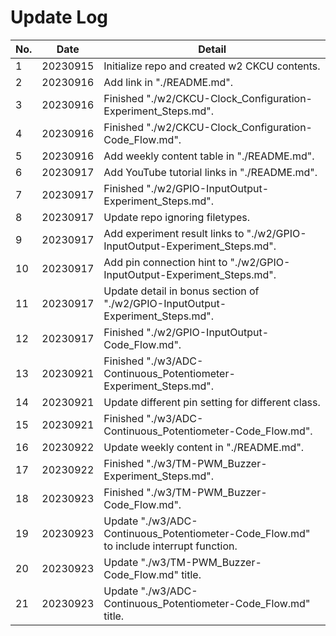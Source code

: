 # Update Log

| No. | Date     | Detail                                                                                 |
| --- | -------- | -------------------------------------------------------------------------------------- |
| 1   | 20230915 | Initialize repo and created w2 CKCU contents.                                          |
| 2   | 20230916 | Add link in "./README.md".                                                             |
| 3   | 20230916 | Finished "./w2/CKCU-Clock_Configuration-Experiment_Steps.md".                          |
| 4   | 20230916 | Finished "./w2/CKCU-Clock_Configuration-Code_Flow.md".                                 |
| 5   | 20230916 | Add weekly content table in "./README.md".                                             |
| 6   | 20230917 | Add YouTube tutorial links in "./README.md".                                           |
| 7   | 20230917 | Finished "./w2/GPIO-InputOutput-Experiment_Steps.md".                                  |
| 8   | 20230917 | Update repo ignoring filetypes.                                                        |
| 9   | 20230917 | Add experiment result links to "./w2/GPIO-InputOutput-Experiment_Steps.md".            |
| 10  | 20230917 | Add pin connection hint to "./w2/GPIO-InputOutput-Experiment_Steps.md".                |
| 11  | 20230917 | Update detail in bonus section of "./w2/GPIO-InputOutput-Experiment_Steps.md".         |
| 12  | 20230917 | Finished "./w2/GPIO-InputOutput-Code_Flow.md".                                         |
| 13  | 20230921 | Finished "./w3/ADC-Continuous_Potentiometer-Experiment_Steps.md".                      |
| 14  | 20230921 | Update different pin setting for different class.                                      |
| 15  | 20230921 | Finished "./w3/ADC-Continuous_Potentiometer-Code_Flow.md".                             |
| 16  | 20230922 | Update weekly content in "./README.md".                                                |
| 17  | 20230922 | Finished "./w3/TM-PWM_Buzzer-Experiment_Steps.md".                                     |
| 18  | 20230923 | Finished "./w3/TM-PWM_Buzzer-Code_Flow.md".                                            |
| 19  | 20230923 | Update "./w3/ADC-Continuous_Potentiometer-Code_Flow.md" to include interrupt function. |
| 20  | 20230923 | Update "./w3/TM-PWM_Buzzer-Code_Flow.md" title.                                        |
| 21  | 20230923 | Update "./w3/ADC-Continuous_Potentiometer-Code_Flow.md" title.                         |
